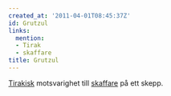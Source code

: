 ```yaml
---
created_at: '2011-04-01T08:45:37Z'
id: Grutzul
links:
  mention:
  - Tirak
  - skaffare
title: Grutzul
---
```


[Tirakisk] motsvarighet till [skaffare] på ett skepp.

  [Tirakisk]: Tirak
  [skaffare]: skaffare